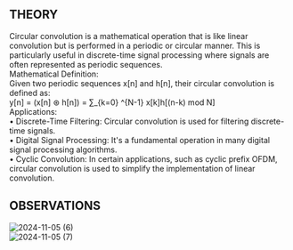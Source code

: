 ## THEORY
Circular convolution is a mathematical operation that is like linear convolution but is performed in a 
periodic or circular manner. This is particularly useful in discrete-time signal processing where signals 
are often represented as periodic sequences. <br>
Mathematical Definition:  <br>
Given two periodic sequences x[n] and h[n], their circular convolution is defined as:  <br>
            y[n] = (x[n] ⊛ h[n]) = ∑_{k=0} ^{N-1} x[k]h[(n-k) mod N]   <br>
Applications:  <br>
• Discrete-Time Filtering: Circular convolution is used for filtering discrete-time signals.  <br>
• Digital Signal Processing: It's a fundamental operation in many digital signal processing 
algorithms.  <br>
• Cyclic Convolution: In certain applications, such as cyclic prefix OFDM, circular convolution 
is used to simplify the implementation of linear convolution.

## OBSERVATIONS
![2024-11-05 (6)](https://github.com/user-attachments/assets/88c208b8-a33e-4316-8539-005c1a9d0961)<br>
![2024-11-05 (7)](https://github.com/user-attachments/assets/ade7f26a-15f6-4f52-838b-1f87e3058b4a)
